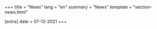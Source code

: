 +++
title = "News"
lang = "en"
summary = "News"
template = "section-news.html"

[extra]
date = 07-12-2021
+++
